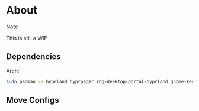 # About
> [!NOTE]
> This is still a WIP 

## Dependencies
Arch:
```sh
sudo pacman -S hyprland hyprpaper xdg-desktop-portal-hyprland gnome-keyring waybar pamixer mako
```

## Move Configs
```

```